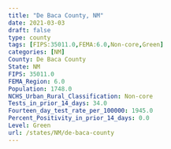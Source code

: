 ```yaml
---
title: "De Baca County, NM"
date: 2021-03-03
draft: false
type: county
tags: [FIPS:35011.0,FEMA:6.0,Non-core,Green]
categories: [NM]
County: De Baca County
State: NM
FIPS: 35011.0
FEMA_Region: 6.0
Population: 1748.0
NCHS_Urban_Rural_Classification: Non-core
Tests_in_prior_14_days: 34.0
Fourteen_day_test_rate_per_100000: 1945.0
Percent_Positivity_in_prior_14_days: 0.0
Level: Green
url: /states/NM/de-baca-county
---
```



